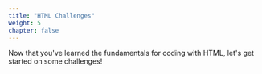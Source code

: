 ```yaml
---
title: "HTML Challenges"
weight: 5
chapter: false
---
```


Now that you've learned the fundamentals for coding with HTML, let's get started on some challenges!
